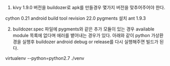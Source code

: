 1. kivy 1.9.0 버전을 buildozer로 apk를 만들경우 몇가지 버전을 맞추어주어야 한다.

cython 0.21
android build tool revision 22.0
pygments 설치
ant 1.9.3

2. buildozer.spec 파일에 pygments와 같은 추가 모듈이 있는 경우 available module 목록에 없다며 에러를 뱉어내는 경우가 있다.
아래와 같이 python 가상환경을 실행후 buildozer android debug or release를 다시 실행해주면 빌드가 된다.

virtualenv --python=python2.7 ./venv